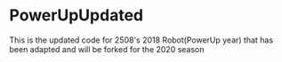# PowerUpUpdated
This is the updated code for 2508's 2018 Robot(PowerUp year) that has been adapted and will be forked for the 2020 season
